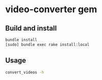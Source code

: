 # video-converter gem

## Build and install

```bash
bundle install
[sudo] bundle exec rake install:local
```

## Usage

```bash
convert_videos -h
```

